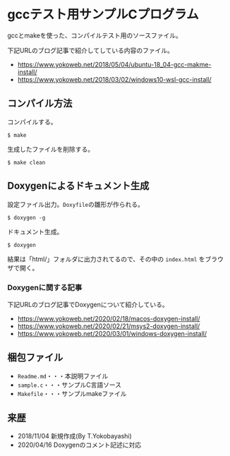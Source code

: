gccテスト用サンプルCプログラム
==========================
gccとmakeを使った、コンパイルテスト用のソースファイル。

下記URLのブログ記事で紹介してしている内容のファイル。

* <https://www.yokoweb.net/2018/05/04/ubuntu-18_04-gcc-makme-install/>
* <https://www.yokoweb.net/2018/03/02/windows10-wsl-gcc-install/>

コンパイル方法
--------------------
コンパイルする。
```
$ make
```

生成したファイルを削除する。

```
$ make clean
```

Doxygenによるドキュメント生成
-----------------------------
設定ファイル出力。`Doxyfile`の雛形が作られる。

```
$ doxygen -g
```

ドキュメント生成。

```
$ doxygen
```

結果は「html/」フォルダに出力されてるので、その中の `index.html` をブラウザで開く。

### Doxygenに関する記事
下記URLのブログ記事でDoxygenについて紹介している。

* <https://www.yokoweb.net/2020/02/18/macos-doxygen-install/>
* <https://www.yokoweb.net/2020/02/21/msys2-doxygen-install/>
* <https://www.yokoweb.net/2020/03/01/windows-doxygen-install/>

梱包ファイル
-----------------

* `Readme.md`・・・本説明ファイル
* `sample.c`・・・サンプルC言語ソース
* `Makefile`・・・サンプルmakeファイル

来歴
----

* 2018/11/04 新規作成(By T.Yokobayashi)
* 2020/04/16 Doxygenのコメント記述に対応

